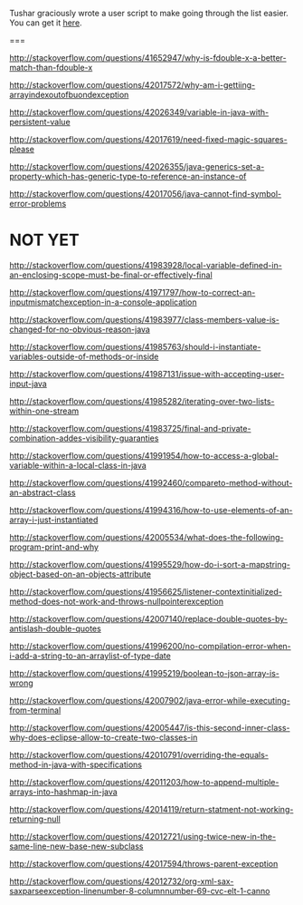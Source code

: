 Tushar graciously wrote a user script to make going through the list easier. You can get it [here](https://github.com/tusharjadhav219/Userscript-for-delete-candidates).

===

http://stackoverflow.com/questions/41652947/why-is-fdouble-x-a-better-match-than-fdouble-x

http://stackoverflow.com/questions/42017572/why-am-i-gettiing-arrayindexoutofbuondexception

http://stackoverflow.com/questions/42026349/variable-in-java-with-persistent-value

http://stackoverflow.com/questions/42017619/need-fixed-magic-squares-please

http://stackoverflow.com/questions/42026355/java-generics-set-a-property-which-has-generic-type-to-reference-an-instance-of

http://stackoverflow.com/questions/42017056/java-cannot-find-symbol-error-problems

NOT YET
=====

http://stackoverflow.com/questions/41983928/local-variable-defined-in-an-enclosing-scope-must-be-final-or-effectively-final

http://stackoverflow.com/questions/41971797/how-to-correct-an-inputmismatchexception-in-a-console-application

http://stackoverflow.com/questions/41983977/class-members-value-is-changed-for-no-obvious-reason-java

http://stackoverflow.com/questions/41985763/should-i-instantiate-variables-outside-of-methods-or-inside

http://stackoverflow.com/questions/41987131/issue-with-accepting-user-input-java

http://stackoverflow.com/questions/41985282/iterating-over-two-lists-within-one-stream

http://stackoverflow.com/questions/41983725/final-and-private-combination-addes-visibility-guaranties

http://stackoverflow.com/questions/41991954/how-to-access-a-global-variable-within-a-local-class-in-java

http://stackoverflow.com/questions/41992460/compareto-method-without-an-abstract-class

http://stackoverflow.com/questions/41994316/how-to-use-elements-of-an-array-i-just-instantiated

http://stackoverflow.com/questions/42005534/what-does-the-following-program-print-and-why

http://stackoverflow.com/questions/41995529/how-do-i-sort-a-mapstring-object-based-on-an-objects-attribute

http://stackoverflow.com/questions/41956625/listener-contextinitialized-method-does-not-work-and-throws-nullpointerexception

http://stackoverflow.com/questions/42007140/replace-double-quotes-by-antislash-double-quotes

http://stackoverflow.com/questions/41996200/no-compilation-error-when-i-add-a-string-to-an-arraylist-of-type-date

http://stackoverflow.com/questions/41995219/boolean-to-json-array-is-wrong

http://stackoverflow.com/questions/42007902/java-error-while-executing-from-terminal

http://stackoverflow.com/questions/42005447/is-this-second-inner-class-why-does-eclipse-allow-to-create-two-classes-in

http://stackoverflow.com/questions/42010791/overriding-the-equals-method-in-java-with-specifications

http://stackoverflow.com/questions/42011203/how-to-append-multiple-arrays-into-hashmap-in-java

http://stackoverflow.com/questions/42014119/return-statment-not-working-returning-null

http://stackoverflow.com/questions/42012721/using-twice-new-in-the-same-line-new-base-new-subclass

http://stackoverflow.com/questions/42017594/throws-parent-exception

http://stackoverflow.com/questions/42012732/org-xml-sax-saxparseexception-linenumber-8-columnnumber-69-cvc-elt-1-canno
